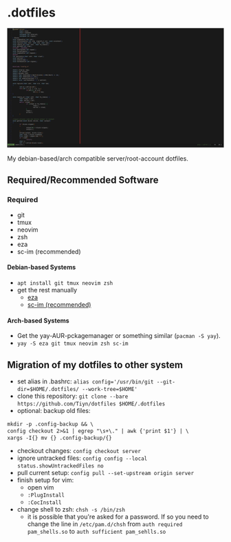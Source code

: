 # .dotfiles

![vim-example](vim-example.jpg)

My debian-based/arch compatible server/root-account dotfiles.

## Required/Recommended Software

### Required

- git
- tmux
- neovim
- zsh
- eza
- sc-im (recommended)

#### Debian-based Systems

- `apt install git tmux neovim zsh`
- get the rest manually
  - [eza](https://github.com/eza-community/eza)
  - [sc-im (recommended)](https://github.com/andmarti1424/sc-im/wiki/Ubuntu-with-XLSX-import-&-export)

#### Arch-based Systems

- Get the yay-AUR-pckagemanager or something similar (`pacman -S yay`).
- `yay -S eza git tmux neovim zsh sc-im`

## Migration of my dotfiles to other system

- set alias in .bashrc: `alias config='/usr/bin/git --git-dir=$HOME/.dotfiles/ --work-tree=$HOME'`
- clone this repository: `git clone --bare https://github.com/Tiyn/dotfiles $HOME/.dotfiles`
- optional: backup old files:
```
mkdir -p .config-backup && \
config checkout 2>&1 | egrep "\s+\." | awk {'print $1'} | \
xargs -I{} mv {} .config-backup/{}
```
- checkout changes: `config checkout server`
- ignore untracked files: `config config --local status.showUntrackedFiles no`
- pull current setup: `config pull --set-upstream origin server`
- finish setup for vim:
  - open vim
  - `:PlugInstall`
  - `:CocInstall`
- change shell to zsh: `chsh -s /bin/zsh`
  - it is possible that you're asked for a password. If so you need to change
  the line in `/etc/pam.d/chsh` from `auth required pam_shells.so` to
  `auth sufficient pam_sehlls.so`
